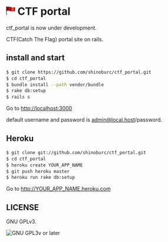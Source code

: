 # ![ctf_portal](app/assets/images/logo.png) CTF portal

ctf_portal is now under development.

CTF(Catch The Flag) portal site on rails.

## install and start


  ~~~ sh
  $ git clone https://github.com/shinoburc/ctf_portal.git
  $ cd ctf_portal
  $ bundle install --path vendor/bundle
  $ rake db:setup
  $ rails s
  ~~~

Go to [http://localhost:3000](http://localhost:3000)

default username and password is admin@local.host/password.

## Heroku

  ~~~ sh
  $ git clone git://github.com/shinoburc/ctf_portal.git
  $ cd ctf_portal
  $ heroku create YOUR_APP_NAME
  $ git push heroku master
  $ heroku run rake db:setup
  ~~~

Go to http://YOUR_APP_NAME.heroku.com

## LICENSE

GNU GPLv3.

![GNU GPL3v or later](https://www.gnu.org/graphics/gplv3-88x31.png)
